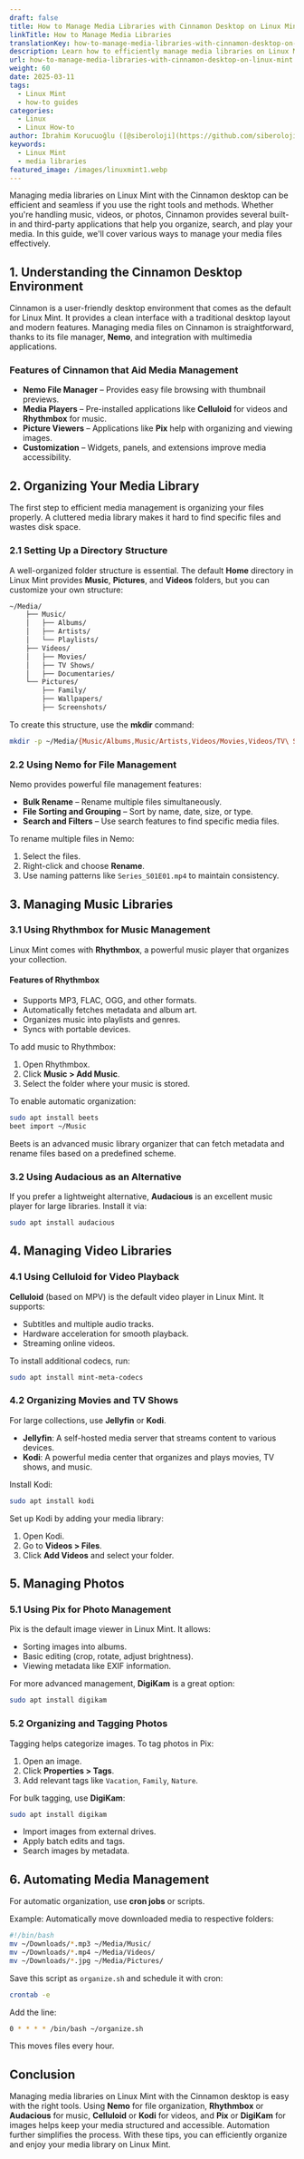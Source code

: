 ```yaml
---
draft: false
title: How to Manage Media Libraries with Cinnamon Desktop on Linux Mint
linkTitle: How to Manage Media Libraries
translationKey: how-to-manage-media-libraries-with-cinnamon-desktop-on-linux-mint
description: Learn how to efficiently manage media libraries on Linux Mint with the Cinnamon desktop.
url: how-to-manage-media-libraries-with-cinnamon-desktop-on-linux-mint
weight: 60
date: 2025-03-11
tags:
  - Linux Mint
  - how-to guides
categories:
  - Linux
  - Linux How-to
author: İbrahim Korucuoğlu ([@siberoloji](https://github.com/siberoloji))
keywords:
  - Linux Mint
  - media libraries
featured_image: /images/linuxmint1.webp
---
```

Managing media libraries on Linux Mint with the Cinnamon desktop can be efficient and seamless if you use the right tools and methods. Whether you're handling music, videos, or photos, Cinnamon provides several built-in and third-party applications that help you organize, search, and play your media. In this guide, we'll cover various ways to manage your media files effectively.

## 1. Understanding the Cinnamon Desktop Environment

Cinnamon is a user-friendly desktop environment that comes as the default for Linux Mint. It provides a clean interface with a traditional desktop layout and modern features. Managing media files on Cinnamon is straightforward, thanks to its file manager, **Nemo**, and integration with multimedia applications.

### Features of Cinnamon that Aid Media Management

- **Nemo File Manager** – Provides easy file browsing with thumbnail previews.
- **Media Players** – Pre-installed applications like **Celluloid** for videos and **Rhythmbox** for music.
- **Picture Viewers** – Applications like **Pix** help with organizing and viewing images.
- **Customization** – Widgets, panels, and extensions improve media accessibility.

## 2. Organizing Your Media Library

The first step to efficient media management is organizing your files properly. A cluttered media library makes it hard to find specific files and wastes disk space.

### 2.1 Setting Up a Directory Structure

A well-organized folder structure is essential. The default **Home** directory in Linux Mint provides **Music**, **Pictures**, and **Videos** folders, but you can customize your own structure:

```bash
~/Media/
    ├── Music/
    │   ├── Albums/
    │   ├── Artists/
    │   └── Playlists/
    ├── Videos/
    │   ├── Movies/
    │   ├── TV Shows/
    │   ├── Documentaries/
    └── Pictures/
        ├── Family/
        ├── Wallpapers/
        ├── Screenshots/
```

To create this structure, use the **mkdir** command:

```bash
mkdir -p ~/Media/{Music/Albums,Music/Artists,Videos/Movies,Videos/TV\ Shows,Pictures/Family,Pictures/Wallpapers}
```

### 2.2 Using Nemo for File Management

Nemo provides powerful file management features:

- **Bulk Rename** – Rename multiple files simultaneously.
- **File Sorting and Grouping** – Sort by name, date, size, or type.
- **Search and Filters** – Use search features to find specific media files.

To rename multiple files in Nemo:

1. Select the files.
2. Right-click and choose **Rename**.
3. Use naming patterns like `Series_S01E01.mp4` to maintain consistency.

## 3. Managing Music Libraries

### 3.1 Using Rhythmbox for Music Management

Linux Mint comes with **Rhythmbox**, a powerful music player that organizes your collection.

#### Features of Rhythmbox

- Supports MP3, FLAC, OGG, and other formats.
- Automatically fetches metadata and album art.
- Organizes music into playlists and genres.
- Syncs with portable devices.

To add music to Rhythmbox:

1. Open Rhythmbox.
2. Click **Music > Add Music**.
3. Select the folder where your music is stored.

To enable automatic organization:

```bash
sudo apt install beets
beet import ~/Music
```

Beets is an advanced music library organizer that can fetch metadata and rename files based on a predefined scheme.

### 3.2 Using Audacious as an Alternative

If you prefer a lightweight alternative, **Audacious** is an excellent music player for large libraries. Install it via:

```bash
sudo apt install audacious
```

## 4. Managing Video Libraries

### 4.1 Using Celluloid for Video Playback

**Celluloid** (based on MPV) is the default video player in Linux Mint. It supports:

- Subtitles and multiple audio tracks.
- Hardware acceleration for smooth playback.
- Streaming online videos.

To install additional codecs, run:

```bash
sudo apt install mint-meta-codecs
```

### 4.2 Organizing Movies and TV Shows

For large collections, use **Jellyfin** or **Kodi**.

- **Jellyfin**: A self-hosted media server that streams content to various devices.
- **Kodi**: A powerful media center that organizes and plays movies, TV shows, and music.

Install Kodi:

```bash
sudo apt install kodi
```

Set up Kodi by adding your media library:

1. Open Kodi.
2. Go to **Videos > Files**.
3. Click **Add Videos** and select your folder.

## 5. Managing Photos

### 5.1 Using Pix for Photo Management

Pix is the default image viewer in Linux Mint. It allows:

- Sorting images into albums.
- Basic editing (crop, rotate, adjust brightness).
- Viewing metadata like EXIF information.

For more advanced management, **DigiKam** is a great option:

```bash
sudo apt install digikam
```

### 5.2 Organizing and Tagging Photos

Tagging helps categorize images. To tag photos in Pix:

1. Open an image.
2. Click **Properties > Tags**.
3. Add relevant tags like `Vacation`, `Family`, `Nature`.

For bulk tagging, use **DigiKam**:

```bash
sudo apt install digikam
```

- Import images from external drives.
- Apply batch edits and tags.
- Search images by metadata.

## 6. Automating Media Management

For automatic organization, use **cron jobs** or scripts.

Example: Automatically move downloaded media to respective folders:

```bash
#!/bin/bash
mv ~/Downloads/*.mp3 ~/Media/Music/
mv ~/Downloads/*.mp4 ~/Media/Videos/
mv ~/Downloads/*.jpg ~/Media/Pictures/
```

Save this script as `organize.sh` and schedule it with cron:

```bash
crontab -e
```

Add the line:

```bash
0 * * * * /bin/bash ~/organize.sh
```

This moves files every hour.

## Conclusion

Managing media libraries on Linux Mint with the Cinnamon desktop is easy with the right tools. Using **Nemo** for file organization, **Rhythmbox** or **Audacious** for music, **Celluloid** or **Kodi** for videos, and **Pix** or **DigiKam** for images helps keep your media structured and accessible. Automation further simplifies the process. With these tips, you can efficiently organize and enjoy your media library on Linux Mint.
